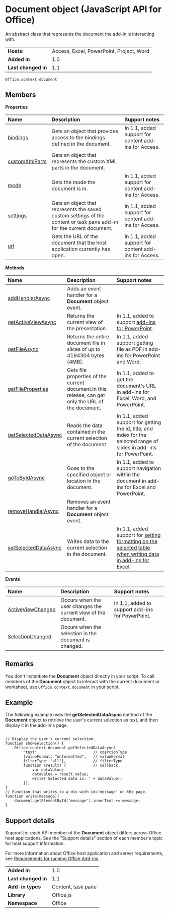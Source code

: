 
# Document object (JavaScript API for Office)
An abstract class that represents the document the add-in is interacting with.

|||
|:-----|:-----|
|**Hosts:**|Access, Excel, PowerPoint, Project, Word|
|**Added in**|1.0|
|**Last changed in**|1.1|

```
Office.context.document
```


## Members


**Properties**


|**Name**|**Description**|**Support notes**|
|:-----|:-----|:-----|
|[bindings](../reference/shared/document/bindings-property.md)|Gets an object that provides access to the bindings defined in the document.|In 1.1, added support for content add-ins for Access.|
|[customXmlParts](../reference/shared/document/customxmlparts-property.md)|Gets an object that represents the custom XML parts in the document.||
|[mode](../reference/shared/document/mode-property.md)|Gets the mode the document is in.|In 1.1, added support for content add-ins for Access.|
|[settings](../reference/shared/document/settings-property.md)|Gets an object that represents the saved custom settings of the content or task pane add-in for the current document.|In 1.1, added support for content add-ins for Access.|
|[url](../reference/shared/document/url-property.md)|Gets the URL of the document that the host application currently has open.|In 1.1, added support for content add-ins for Access.|

**Methods**


|**Name**|**Description**|**Support notes**|
|:-----|:-----|:-----|
|[addHandlerAsync](../reference/shared/document/addhandlerasync-method.md)|Adds an event handler for a  **Document** object event.||
|[getActiveViewAsync](../reference/shared/document/getactiveviewasync-method.md)|Returns the current view of the presentation.|In 1.1, added to support [add-ins for PowerPoint](http://msdn.microsoft.com/library/1ada03a0-4dd5-43d0-bf45-cbe0ee4629b0%28Office.15%29.aspx).|
|[getFileAsync](../reference/shared/document/getfileasync-method.md)|Returns the entire document file in slices of up to 4194304 bytes (4MB).|In 1.1, added support getting file as PDF in add-ins for PowerPoint and Word.|
|[getFileProperties](../reference/shared/document/getfilepropertiesasync-method.md)|Gets file properties of the current document.In this release, can get only the URL of the document.|In 1.1, added to get the document's URL in add-ins for Excel, Word, and PowerPoint.|
|[getSelectedDataAsync](../reference/shared/document/getselecteddataasync-method.md)|Reads the data contained in the current selection of the document.|In 1.1, added support for getting the id, title, and index for the selected range of slides in add-ins for PowerPoint.|
|[goToByIdAsync](../reference/shared/document/gotobyidasync-method.md)|Goes to the specified object or location in the document.|In 1.1, added to support navigation within the document in add-ins for Excel and PowerPoint.|
|[removeHandlerAsync](../reference/shared/document/removehandlerasync-method.md)|Removes an event handler for a  **Document** object event.||
|[setSelectedDataAsync](../reference/shared/document/setselecteddataasync-method.md)|Writes data to the current selection in the document.|In 1.1, added support for [setting formatting on the selected table when writing data in add-ins for Excel](http://msdn.microsoft.com/library/46b05707-b350-41be-b6b8-311799c71a33%28Office.15%29.aspx).|

**Events**


|**Name**|**Description**|**Support notes**||
|:-----|:-----|:-----|:-----|
|[ActiveViewChanged](../reference/shared/document/activeviewchanged/activeviewchanged-event.md)|Occurs when the user changes the current view of the document.|In 1.1, added to support add-ins for PowerPoint.||
|[SelectionChanged](../reference/shared/document/selectionchanged-event/selectionchanged-event.md)|Occurs when the selection in the document is changed.|||

## Remarks

You don't instantiate the  **Document** object directly in your script. To call members of the **Document** object to interact with the current document or worksheet, use `Office.context.document` in your script.


## Example

The following example uses the  **getSelectedDataAsync** method of the **Document** object to retrieve the user's current selection as text, and then display it in the add-in's page.


```

// Display the user's current selection.
function showSelection() {
    Office.context.document.getSelectedDataAsync(
        "text",                        // coercionType
        {valueFormat: "unformatted",   // valueFormat
        filterType: "all"},            // filterType
        function (result) {            // callback
            var dataValue; 
            dataValue = result.value;
            write('Selected data is: ' + dataValue);
        });
}
// Function that writes to a div with id='message' on the page.
function write(message){
    document.getElementById('message').innerText += message; 
}
```




## Support details


Support for each API member of the  **Document** object differs across Office host applications. See the "Support details" section of each member's topic for host support information.

For more information about Office host application and server requirements, see [Requirements for running Office Add-ins](http://msdn.microsoft.com/library/67340567-bb9a-498c-96d3-3f52f28c16bc%28Office.15%29.aspx).


|||
|:-----|:-----|
|**Added in**|1.0|
|**Last changed in**|1.1|
|**Add-in types**|Content, task pane|
|**Library**|Office.js|
|**Namespace**|Office|
